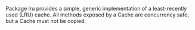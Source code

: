 Package lru provides a simple, generic implementation of a least-recently used (LRU) cache. All methods exposed by a Cache are concurrency safe, but a Cache must not be copied.
